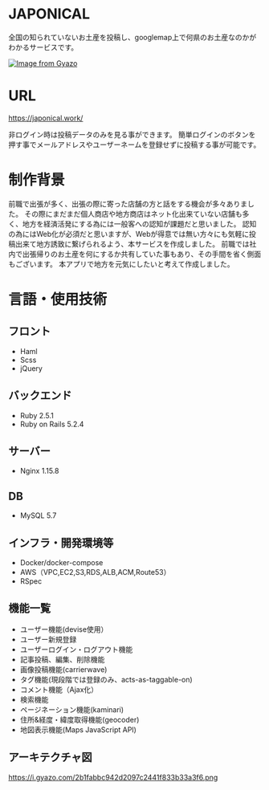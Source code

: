 # JAPONICAL

全国の知られていないお土産を投稿し、googlemap上で何県のお土産なのかがわかるサービスです。

[![Image from Gyazo](https://i.gyazo.com/12f9d51897ff4182af81738a16a28e7a.jpg)](https://gyazo.com/12f9d51897ff4182af81738a16a28e7a)

# URL
https://japonical.work/

非ログイン時は投稿データのみを見る事ができます。
簡単ログインのボタンを押す事でメールアドレスやユーザーネームを登録せずに投稿する事が可能です。

# 制作背景
前職で出張が多く、出張の際に寄った店舗の方と話をする機会が多々ありました。
その際にまだまだ個人商店や地方商店はネット化出来ていない店舗も多く、地方を経済活発にする為には一般客への認知が課題だと思いました。
認知の為にはWeb化が必須だと思いますが、Webが得意では無い方々にも気軽に投稿出来て地方誘致に繋げられるよう、本サービスを作成しました。
前職では社内で出張帰りのお土産を何にするか共有していた事もあり、その手間を省く側面もございます。
本アプリで地方を元気にしたいと考えて作成しました。

# 言語・使用技術

## フロント
* Haml
* Scss
* jQuery

## バックエンド
* Ruby 2.5.1
* Ruby on Rails 5.2.4

## サーバー
* Nginx 1.15.8

## DB
* MySQL 5.7

## インフラ・開発環境等
* Docker/docker-compose
* AWS（VPC,EC2,S3,RDS,ALB,ACM,Route53）
* RSpec

## 機能一覧
* ユーザー機能(devise使用）
* ユーザー新規登録
* ユーザーログイン・ログアウト機能
* 記事投稿、編集、削除機能
* 画像投稿機能(carrierwave)
* タグ機能(現段階では登録のみ、acts-as-taggable-on)
* コメント機能（Ajax化）
* 検索機能
* ページネーション機能(kaminari)
* 住所&経度・緯度取得機能(geocoder)　　
* 地図表示機能(Maps JavaScript API) 

## アーキテクチャ図
https://i.gyazo.com/2b1fabbc942d2097c2441f833b33a3f6.png
